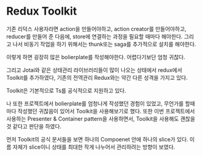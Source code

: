 # Redux Toolkit

기존 리덕스 사용자라면 
action을 만들어야하고,
action creator를 만들어야하고,
reducer를 만들어 준 다음에,
store에 연결하는 과정을 필요할 때마다 해야한다.
그리고 나서 비동기 작업을 하기 위해서는 thunk또는 saga를 추가적으로 설치를 해야한다.

이렇게 하면 굉장히 많은 bolierplate를 작성해야한다. 
어렵다기보단 엄청 귀찮다.

그리고 Jotai와 같은 상태관리 라이브러리들이 많이 나오는 상태에서 redux에서 Toolkit를 추가하였다,
기존의 전역관리 Redux와는 약간 다른 성격을 가지고 있다.

Toolkit은 기본적으로 Ts를 공식적으로 지원하고 있다. 

나 또한 프로젝트에서 bolierplate를 엄청나게 작성했던 경험이 있었고, 무언가를 할때마다 작성했던 귀찮음이 있어서 Toolkit을 사용해보기로 했다.
또한 이번 프로젝트에서 사용하는 Presenter & Container pattern을 사용하면서, Toolkit을 사용해도 괜찮을 것 같다고 판단을 하였다.

먼저 Toolkit의 공식 문서들을 보면 하나의 Compoenet 안에 하나의 slice가 있다. 
이름 자체가 slice이니 상태를 최대한 작게 나누어서 관리하려는 방향이 보였다.




